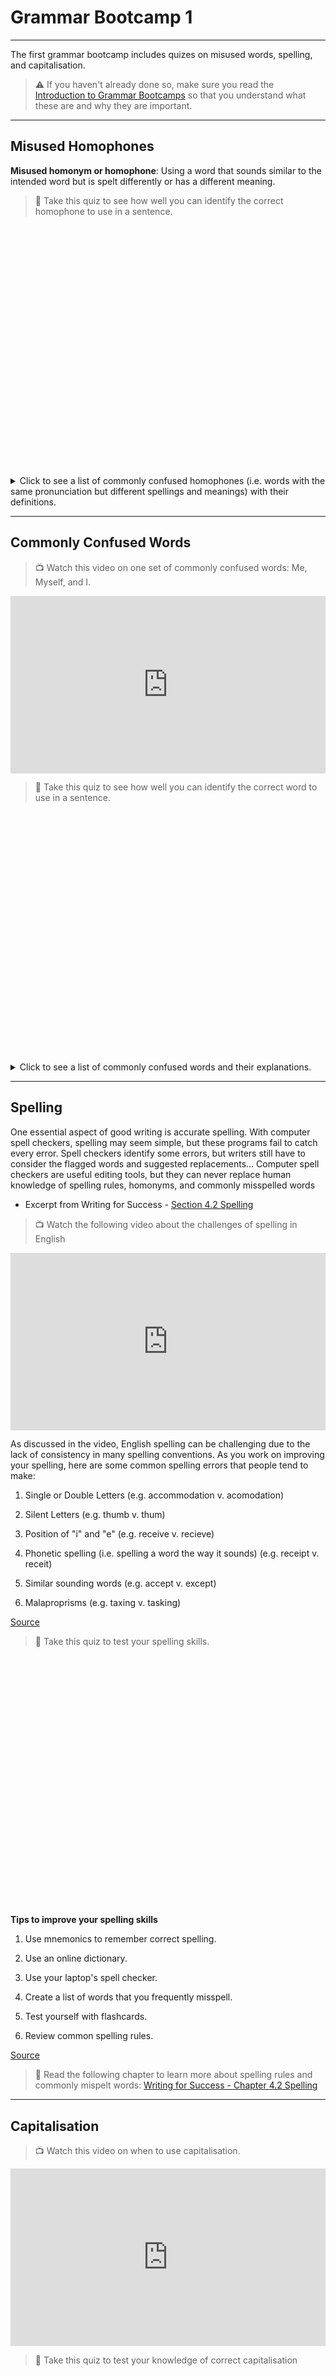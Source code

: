 # Grammar Bootcamp 1

---

The first grammar bootcamp includes quizes on misused words, spelling, and capitalisation.

> ⚠️ If you haven't already done so, make sure you read the [Introduction to Grammar Bootcamps](/communicating-for-success/overview-of-grammar-bootcamps.md) so that you understand what these are and why they are important.

---

## Misused Homophones

**Misused homonym or homophone**: Using a word that sounds similar to the intended word but is spelt differently or has a different meaning.

> 📝 Take this quiz to see how well you can identify the correct homophone to use in a sentence.

<div data-tf-widget="wwrQqlRP" data-tf-iframe-props="title=Homophones" data-tf-medium="snippet" style="width:100%;height:400px;"></div><script src="//embed.typeform.com/next/embed.js"></script> 

  
  
<details>
<summary>Click to see a list of commonly confused homophones (i.e. words with the same pronunciation but different spellings and meanings) with their definitions. </summary>
   
- Their; They're; There.
   
   - *Their* (pronoun). A form of *they* that shows possession.
   
   - *They’re* (contraction). Joins the words *they* and *are.*
   
   - *There* (adverb). Indicates a particular place.
   
   - *There* (pronoun). Indicates the presence of something

- To; Too; Two.
   
   - *To* (preposition). Indicates movement.
   
   - *To*. A word that completes an infinitive verb.
   
   - *Two*. The number after one. It describes how many.
   
   - *Too* (adverb). Means *also* or *very*.

- Your; You're.
    
    - *Your* (pronoun). A form of *you* that shows possession.
    
    - *You’re* (contraction). Joins the words *you* and *are.*

- Its; It's.
    
    - *Its* (pronoun). A form of *it* that shows possession.
    
    - *It’s* (contraction). Joins the words *it* and *is*.

- Where; Were.
    
    - Where (adverb). Refers to location.
    
    - Were (past tense verb).

- Lose; Loose.
    
    - *Loose* (adjective). Describes something that is not tight or is detached.
    
    - *Lose* (verb). Means to forget, to give up, or to fail to earn something.

- Whose; Who's.
   
   - *Who’s* (contraction). Joins the words *who* and either *is* or *has.*
   
   - *Whose* (pronoun). A form of *who* that shows possession.

- Choose; Chose.
    
    - Choose. (verb in the infinitive)
    
    - Chose. (verb in the past tense)

- Accept; Except.
  
    - *Accept* (verb). Means to take or agree to something offered.
    
    - *Except* (conjunction). Means only or but.

- Affect; Effect.
    
    - *Affect* (verb). Means to create a change.
    
    - *Effect* (noun). Means an outcome or result.

</details>

---

## Commonly Confused Words


> 📺 Watch this video on one set of commonly confused words: Me, Myself, and I.


<div style="position: relative; padding-bottom: 56.25%; height: 0;"><iframe src="https://www.youtube.com/embed/XakoA2D0Okw" title="YouTube video player" frameborder="0" allow="accelerometer; autoplay; clipboard-write; encrypted-media; gyroscope; picture-in-picture" allowfullscreen style="position: absolute; top: 0; left: 0; width: 100%; height: 100%;"></iframe></div>


> 📝 Take this quiz to see how well you can identify the correct word to use in a sentence.

<div data-tf-widget="fYJgOkY4" data-tf-iframe-props="title=Confused Words" data-tf-medium="snippet" style="width:100%;height:400px;"></div><script src="//embed.typeform.com/next/embed.js"></script>



<details>
   <summary> Click to see a list of commonly confused words and their explanations. </summary>

-  Fewer. Less.
    
    - Fewer is used for things you can count. (e.g. problems, injuries)
    
    - Less is used for things you can’t count.  (e.g. happiness, love, kindness)

- Who; That.
    
    - Who is used to reference people.
   
   - That is used to reference things.
   
   - You could also use "that" when referring to people, but "who" is strongly preferred.

- I; Me.
    
    - You can test the sentence to see which one is correct by removing the other people in the sentence, and listening to see if "me" or "I" sounds more correct.
   
   - Example: Do you think the teacher is too strict with my friends and [I or me]?
       
      - Test 1: Do you think the teacher is too strict with I?
       
      - Test 2: Do you think the teacher is too strict with me?
      
      - Test 2 sounds correct, so the sentence should use "me"

- Lie; Lay.
      
    - Lie (present tense verb).  Meaning to recline or rest on a surface.
        - Past tense of this verb is also lay.
       
       - Lay (verb). Meaning to put or place.

- Who; Whom.
        
     - Who. Used to refer to the subject of a sentence.
     
     - Whom. used to refer to the object of a verb or preposition.
     
     - To determine when your pronoun is the object of a verb or preposition, try substituting “he” or “she” and “him” or “her.”
          - If “he” or “she” fits, you should use who.
          - If “him” or “her” fits, you should use whom.
          - You will likely need to rearrange the sentence while you test it. And if the sentence is a question, try answering the question to see if he/she or him/her makes more sense.

- Among; Between
        
     - Among is used when talking about people or things that are not distinct, and are instead viewed as a group.
     
     - Between is used when referring to one-to-one relationships. The elements that are being referred to must all be separate and distinct.

- Which; That
    
    - Which. Use when the information in the clause is not needed to understand the noun in the sentence. Preceded by a comma.
   
    - That. Use when the information in the clause is necessary to understand the noun in the sentence. Not preceded by a comma.
    
    - 📖 [Grammarly article on Which vs. That.](https://www.grammarly.com/blog/which-vs-that/)
        
- 🕹 More interactive games to test your knowledge of commonly confused words
    
    - [Grammar Monster Confused Words Test](https://www.grammar-monster.com/tests/confused_words_test.htm)
    
    - [Sheppard Software Grammar Games](https://www.sheppardsoftware.com/grammar/games/easily-confused-words/)

</details>

---

## Spelling

<aside>
  
One essential aspect of good writing is accurate spelling. With computer spell checkers, spelling may seem simple, but these programs fail to catch every error. Spell checkers identify some errors, but writers still have to consider the flagged words and suggested replacements… Computer spell checkers are useful editing tools, but they can never replace human knowledge of spelling rules, homonyms, and commonly misspelled words 

- Excerpt from Writing for Success - [Section 4.2 Spelling](https://open.lib.umn.edu/writingforsuccess/chapter/4-2-spelling/)
  
</aside>


> 📺 Watch the following video about the challenges of spelling in English

<div style="position: relative; padding-bottom: 56.25%; height: 0;"><iframe src="https://www.youtube.com/embed/zdRY0x2x6PQ" title="YouTube video player" frameborder="0" allow="accelerometer; autoplay; clipboard-write; encrypted-media; gyroscope; picture-in-picture" allowfullscreen style="position: absolute; top: 0; left: 0; width: 100%; height: 100%;"></iframe></div>

As discussed in the video, English spelling can be challenging due to the lack of consistency in many spelling conventions. As you work on improving your spelling, here are some common spelling errors that people tend to make:

1. Single or Double Letters (e.g. accommodation v. acomodation)

2. Silent Letters (e.g. thumb v. thum)

3. Position of "i" and "e" (e.g. receive v. recieve)

4. Phonetic spelling (i.e. spelling a word the way it sounds) (e.g. receipt v. receit)

5. Similar sounding words (e.g. accept v. except)

6. Malaproprisms (e.g. taxing v. tasking)

[Source](https://ieltsonlinetests.com/writing-tips/common-spelling-errors-and-how-avoid-them)

> 📝 Take this quiz to test your spelling skills.

<div data-tf-widget="EUZdCeAE" data-tf-iframe-props="title=Spelling" data-tf-medium="snippet" style="width:100%;height:400px;"></div><script src="//embed.typeform.com/next/embed.js"></script>

<aside>
  
**Tips to improve your spelling skills**
  
1. Use mnemonics to remember correct spelling.

2. Use an online dictionary.

3. Use your laptop's spell checker.

4. Create a list of words that you frequently misspell.

5. Test yourself with flashcards.

6. Review common spelling rules.

[Source](https://open.lib.umn.edu/writingforsuccess/chapter/4-2-spelling/)
  
</aside>

> 📖 Read the following chapter to learn more about spelling rules and commonly mispelt words: [Writing for Success - Chapter 4.2 Spelling](https://open.lib.umn.edu/writingforsuccess/chapter/4-2-spelling/)


---

## Capitalisation


> 📺 Watch this video on when to use capitalisation.

<div style="position: relative; padding-bottom: 56.25%; height: 0;"><iframe src="https://www.youtube.com/embed/Wztj9yN_850" title="YouTube video player" frameborder="0" allow="accelerometer; autoplay; clipboard-write; encrypted-media; gyroscope; picture-in-picture" allowfullscreen style="position: absolute; top: 0; left: 0; width: 100%; height: 100%;"></iframe></div>

> 📝 Take this quiz to test your knowledge of correct capitalisation

<div data-tf-widget="d1EkQfXQ" data-tf-iframe-props="title=Capitalisation" data-tf-medium="snippet" style="width:100%;height:400px;"></div><script src="//embed.typeform.com/next/embed.js"></script>


> 📖 Read the following chapter to learn more about capitalisation rules: [Writing for Success - Chapter 2.4 Capitalisation](https://open.lib.umn.edu/writingforsuccess/chapter/2-4-capitalization/)

</aside>

---
